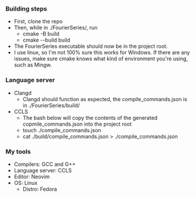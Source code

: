### Building steps
- First, clone the repo
- Then, while in ./FourierSeries/, run
  - cmake -B build
  - cmake --build build
- The FourierSeries executable should now be in the project root.
- I use linux, so I'm not 100% sure this works for Windows. If there are any issues, make sure cmake knows what kind of environment you're using, such as Mingw.

### Language server
- Clangd
  - Clangd should function as expected, the compile_commands.json is in ./FourierSeries/build/
- CCLS
  - The bash below will copy the contents of the generated copmile_commands.json into the project root
  - touch ./compile_commands.json
  - cat ./build/compile_commands.json > ./compile_commands.json

### My tools
- Compilers: GCC and G++
- Language server: CCLS
- Editor: Neovim
- OS: Linux
  - Distro: Fedora
